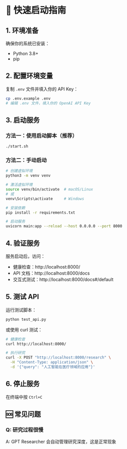 # 🚀 快速启动指南

## 1. 环境准备

确保你的系统已安装：
- Python 3.8+
- pip

## 2. 配置环境变量

复制 `.env` 文件并填入你的 API Key：
```bash
cp .env.example .env
# 编辑 .env 文件，填入你的 OpenAI API Key
```

## 3. 启动服务

### 方法一：使用启动脚本（推荐）
```bash
./start.sh
```

### 方法二：手动启动
```bash
# 创建虚拟环境
python3 -m venv venv

# 激活虚拟环境
source venv/bin/activate  # macOS/Linux
# 或
venv\Scripts\activate     # Windows

# 安装依赖
pip install -r requirements.txt

# 启动服务
uvicorn main:app --reload --host 0.0.0.0 --port 8000
```

## 4. 验证服务

服务启动后，访问：
- 健康检查：http://localhost:8000/
- API 文档：http://localhost:8000/docs
- 交互式测试：http://localhost:8000/docs#/default

## 5. 测试 API

运行测试脚本：
```bash
python test_api.py
```

或使用 curl 测试：
```bash
# 健康检查
curl http://localhost:8000/

# 执行研究
curl -X POST "http://localhost:8000/research" \
  -H "Content-Type: application/json" \
  -d '{"query": "人工智能在医疗领域的应用"}'
```

## 6. 停止服务

在终端中按 `Ctrl+C`

## 🆘 常见问题

### Q: 研究过程很慢
A: GPT Researcher 会自动管理研究深度，这是正常现象
